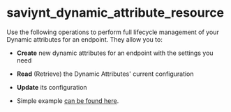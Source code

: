 # saviynt_dynamic_attribute_resource

Use the following operations to perform full lifecycle management of your Dynamic attributes for an endpoint. They allow you to:

- **Create** new dynamic attributes for an endpoint with the settings you need  
- **Read** (Retrieve) the Dynamic Attributes' current configuration  
- **Update** its configuration


- Simple example [can be found here](./resource.tf).
